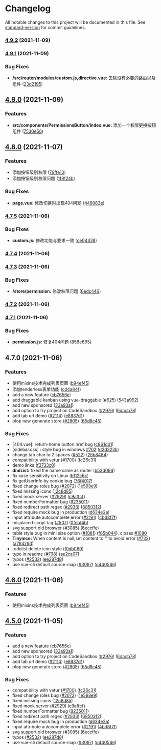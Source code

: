 # Changelog

All notable changes to this project will be documented in this file. See [standard-version](https://github.com/conventional-changelog/standard-version) for commit guidelines.

### [4.9.2](https://github.com/PanJiaChen/vue-element-admin/compare/v4.9.1...v4.9.2) (2021-11-09)

### [4.9.1](https://github.com/PanJiaChen/vue-element-admin/compare/v4.9.0...v4.9.1) (2021-11-09)


### Bug Fixes

* **/src/router/modules/custom.js,directive.vue:** 去除没有必要的路由以及组件 ([23d2195](https://github.com/PanJiaChen/vue-element-admin/commit/23d21957d9dab53a55a9ad2e7a4df2bc01babd98))

## [4.9.0](https://github.com/PanJiaChen/vue-element-admin/compare/v4.8.0...v4.9.0) (2021-11-09)


### Features

* **src/components/PermissionsButton/index.vue:** 添加一个权限更换按钮组件 ([7530e56](https://github.com/PanJiaChen/vue-element-admin/commit/7530e5692d8dac48cbc3b17b4d2274bc5a2898b6))

## [4.8.0](https://github.com/PanJiaChen/vue-element-admin/compare/v4.7.5...v4.8.0) (2021-11-07)


### Features

* 添加按钮级别权限 ([79ffe10](https://github.com/PanJiaChen/vue-element-admin/commit/79ffe10ab1078ce6d5dcf0c18f674f9d31ef6da1))
* 添加按钮级别权限问题 ([1f8f24b](https://github.com/PanJiaChen/vue-element-admin/commit/1f8f24b2bf9c77349aa81cc6ce58fded43e00708))


### Bug Fixes

* **page.vue:** 修改切换时出现404问题 ([449083e](https://github.com/PanJiaChen/vue-element-admin/commit/449083e509abde19aeda96f0582919bf3f6a2d0a))

### [4.7.5](https://github.com/PanJiaChen/vue-element-admin/compare/v4.7.4...v4.7.5) (2021-11-06)


### Bug Fixes

* **custom.js:** 修改功能与要求一致 ([ce04438](https://github.com/PanJiaChen/vue-element-admin/commit/ce0443874f2e723149908081e9d41c1786494b89))

### [4.7.4](https://github.com/PanJiaChen/vue-element-admin/compare/v4.7.3...v4.7.4) (2021-11-06)

### [4.7.3](https://github.com/PanJiaChen/vue-element-admin/compare/v4.7.2...v4.7.3) (2021-11-06)


### Bug Fixes

* **/store/permission:** 修改权限问题 ([6edc446](https://github.com/PanJiaChen/vue-element-admin/commit/6edc446284bbd40c10af02068e186920fcbea251))

### [4.7.2](https://github.com/PanJiaChen/vue-element-admin/compare/v4.7.1...v4.7.2) (2021-11-06)

### [4.7.1](https://github.com/PanJiaChen/vue-element-admin/compare/v4.7.0...v4.7.1) (2021-11-06)


### Bug Fixes

* **permission.js:** 修复404问题 ([858e695](https://github.com/PanJiaChen/vue-element-admin/commit/858e695517c350bc5734fde85c671ec50c709783))

## 4.7.0 (2021-11-06)


### Features

* 使用mixins技术完成列表页面 ([b94ef45](https://github.com/PanJiaChen/vue-element-admin/commit/b94ef45a4030172665ac5518827f3fded6f71d40))
* 添加tenderless表单功能 ([cd4a84f](https://github.com/PanJiaChen/vue-element-admin/commit/cd4a84fa7d14f7e6c3e5ef4163f627a22c856401))
* add a new feature ([cb7656e](https://github.com/PanJiaChen/vue-element-admin/commit/cb7656e0eee8ec935288b2371b8c5bd24a5aa06c))
* add draggable kanban using vue-draggable ([#625](https://github.com/PanJiaChen/vue-element-admin/issues/625)) ([543a992](https://github.com/PanJiaChen/vue-element-admin/commit/543a9928cf0299af3f67b9d70d3218191f514475))
* add new sponsored ([33a93a1](https://github.com/PanJiaChen/vue-element-admin/commit/33a93a12b4dc6429dbe91f43ef17fb76236f2d6c))
* add option to try project on CodeSandbox ([#2976](https://github.com/PanJiaChen/vue-element-admin/issues/2976)) ([6dacb78](https://github.com/PanJiaChen/vue-element-admin/commit/6dacb783b2c58190e568603e6125883f071528d4))
* add tab url demo ([#2114](https://github.com/PanJiaChen/vue-element-admin/issues/2114)) ([e8837d1](https://github.com/PanJiaChen/vue-element-admin/commit/e8837d161ee2a4793bdf5add1503d472857f6f42))
* plop new generate store ([#2805](https://github.com/PanJiaChen/vue-element-admin/issues/2805)) ([65d8c45](https://github.com/PanJiaChen/vue-element-admin/commit/65d8c451e89c4f679cd983316b7b9a5f1e9ac748))


### Bug Fixes

* [404.vue]: return-home button href bug ([c861dd1](https://github.com/PanJiaChen/vue-element-admin/commit/c861dd10cf392a4f9231def8cdc6f993e6136758))
* [sidebar.css] : style bug in windows [#702](https://github.com/PanJiaChen/vue-element-admin/issues/702) ([d2d323b](https://github.com/PanJiaChen/vue-element-admin/commit/d2d323bb027f4335729237a7c6eff4bef199ff44))
* change tab char to 2 spaces ([#522](https://github.com/PanJiaChen/vue-element-admin/issues/522)) ([26b8484](https://github.com/PanJiaChen/vue-element-admin/commit/26b84847dd16f843ce05fe155ae74ca20760dbbf))
* compatibility with vetur ([#1700](https://github.com/PanJiaChen/vue-element-admin/issues/1700)) ([fc26c31](https://github.com/PanJiaChen/vue-element-admin/commit/fc26c3106fefda7ff80afdc8bcad06f0b1ef2909))
* demo links ([f3733c0](https://github.com/PanJiaChen/vue-element-admin/commit/f3733c0b37b9a8316bbb36cf7af17c12ff419cfb))
* **dndList:** fixed the name same as router ([b53d094](https://github.com/PanJiaChen/vue-element-admin/commit/b53d0945ab6f84b82bd416cc2a4ff19c667d1996))
* fix case sensitivity on Linux ([b112c6c](https://github.com/PanJiaChen/vue-element-admin/commit/b112c6c86dd87d217f2c8c5123c9a2f66bb82361))
* fix getUserInfo by cookie bug ([76f4017](https://github.com/PanJiaChen/vue-element-admin/commit/76f4017470a2d5af8b0d17d16dc9ec9aeba650c4))
* fixed change roles bug ([#2072](https://github.com/PanJiaChen/vue-element-admin/issues/2072)) ([1e598e9](https://github.com/PanJiaChen/vue-element-admin/commit/1e598e96843c18acd9d38018d26a4247a4a0f512))
* fixed missing icons ([12c8d85](https://github.com/PanJiaChen/vue-element-admin/commit/12c8d8587345e07bfc084cb2663d0822b9526a38))
* fixed mock server ([#2929](https://github.com/PanJiaChen/vue-element-admin/issues/2929)) ([c9affcf](https://github.com/PanJiaChen/vue-element-admin/commit/c9affcf2ad44d23d48dc45537275e0d9998ff4cd))
* fixed numberFormatter  bug ([8235011](https://github.com/PanJiaChen/vue-element-admin/commit/82350116659c79d51dd0880fc45df00a5c958a45))
* fixed redirect path regex ([#2933](https://github.com/PanJiaChen/vue-element-admin/issues/2933)) ([6850312](https://github.com/PanJiaChen/vue-element-admin/commit/6850312e8920be432e916e316eb19b6e3cba91e0))
* fixed require mock bug in production ([d634e2a](https://github.com/PanJiaChen/vue-element-admin/commit/d634e2ae2fdc4920a0b98678e01d64e2ca5378d6))
* input attribute autocomplete error ([#2191](https://github.com/PanJiaChen/vue-element-admin/issues/2191)) ([4bd8f7f](https://github.com/PanJiaChen/vue-element-admin/commit/4bd8f7f670219db02e4c29781788f602c27ffa1b))
* misplaced script tag ([#507](https://github.com/PanJiaChen/vue-element-admin/issues/507)) ([0fcbf4b](https://github.com/PanJiaChen/vue-element-admin/commit/0fcbf4b53badc815808a1beb38d7f04f978bf9ba))
* svg support old broswer ([#3085](https://github.com/PanJiaChen/vue-element-admin/issues/3085)) ([6eccffe](https://github.com/PanJiaChen/vue-element-admin/commit/6eccffeb2f9037e873591944e119d0246139ffc7))
* table style bug in mini size option ([#1081](https://github.com/PanJiaChen/vue-element-admin/issues/1081)) ([f85b044](https://github.com/PanJiaChen/vue-element-admin/commit/f85b044ff8a3bc97d9c3ec61bd99480826ef1501)), closes [#1080](https://github.com/PanJiaChen/vue-element-admin/issues/1080)
* **Tinymce:** When content is null,set content to '' to avoid error ([#732](https://github.com/PanJiaChen/vue-element-admin/issues/732)) ([a794263](https://github.com/PanJiaChen/vue-element-admin/commit/a7942636c6084ed72fadc5a75c48f4f2ac2babe8))
* todolist delete icon style ([f0db069](https://github.com/PanJiaChen/vue-element-admin/commit/f0db0697e697da7bbe25587e65e233c926e76e80))
* typo in readme ([#798](https://github.com/PanJiaChen/vue-element-admin/issues/798)) ([ae2ca07](https://github.com/PanJiaChen/vue-element-admin/commit/ae2ca072f5a473fe5b34fca3053119846923d7db))
* typos ([#2532](https://github.com/PanJiaChen/vue-element-admin/issues/2532)) ([ee287d8](https://github.com/PanJiaChen/vue-element-admin/commit/ee287d8314a320a68083496636fa9d3b575b4e13))
* use vue-cli default source-map ([#3097](https://github.com/PanJiaChen/vue-element-admin/issues/3097)) ([d440546](https://github.com/PanJiaChen/vue-element-admin/commit/d4405464ceb53513bff7ec6caf07113623e95383))

## [4.6.0](https://github.com/PanJiaChen/vue-element-admin/compare/v4.5.0...v4.6.0) (2021-11-06)


### Features

* 使用mixins技术完成列表页面 ([b94ef45](https://github.com/PanJiaChen/vue-element-admin/commit/b94ef45a4030172665ac5518827f3fded6f71d40))

## [4.5.0](https://github.com/PanJiaChen/vue-element-admin/compare/v4.0.0...v4.5.0) (2021-11-05)


### Features

* add a new feature ([cb7656e](https://github.com/PanJiaChen/vue-element-admin/commit/cb7656e0eee8ec935288b2371b8c5bd24a5aa06c))
* add new sponsored ([33a93a1](https://github.com/PanJiaChen/vue-element-admin/commit/33a93a12b4dc6429dbe91f43ef17fb76236f2d6c))
* add option to try project on CodeSandbox ([#2976](https://github.com/PanJiaChen/vue-element-admin/issues/2976)) ([6dacb78](https://github.com/PanJiaChen/vue-element-admin/commit/6dacb783b2c58190e568603e6125883f071528d4))
* add tab url demo ([#2114](https://github.com/PanJiaChen/vue-element-admin/issues/2114)) ([e8837d1](https://github.com/PanJiaChen/vue-element-admin/commit/e8837d161ee2a4793bdf5add1503d472857f6f42))
* plop new generate store ([#2805](https://github.com/PanJiaChen/vue-element-admin/issues/2805)) ([65d8c45](https://github.com/PanJiaChen/vue-element-admin/commit/65d8c451e89c4f679cd983316b7b9a5f1e9ac748))


### Bug Fixes

* compatibility with vetur ([#1700](https://github.com/PanJiaChen/vue-element-admin/issues/1700)) ([fc26c31](https://github.com/PanJiaChen/vue-element-admin/commit/fc26c3106fefda7ff80afdc8bcad06f0b1ef2909))
* fixed change roles bug ([#2072](https://github.com/PanJiaChen/vue-element-admin/issues/2072)) ([1e598e9](https://github.com/PanJiaChen/vue-element-admin/commit/1e598e96843c18acd9d38018d26a4247a4a0f512))
* fixed missing icons ([12c8d85](https://github.com/PanJiaChen/vue-element-admin/commit/12c8d8587345e07bfc084cb2663d0822b9526a38))
* fixed mock server ([#2929](https://github.com/PanJiaChen/vue-element-admin/issues/2929)) ([c9affcf](https://github.com/PanJiaChen/vue-element-admin/commit/c9affcf2ad44d23d48dc45537275e0d9998ff4cd))
* fixed numberFormatter  bug ([8235011](https://github.com/PanJiaChen/vue-element-admin/commit/82350116659c79d51dd0880fc45df00a5c958a45))
* fixed redirect path regex ([#2933](https://github.com/PanJiaChen/vue-element-admin/issues/2933)) ([6850312](https://github.com/PanJiaChen/vue-element-admin/commit/6850312e8920be432e916e316eb19b6e3cba91e0))
* fixed require mock bug in production ([d634e2a](https://github.com/PanJiaChen/vue-element-admin/commit/d634e2ae2fdc4920a0b98678e01d64e2ca5378d6))
* input attribute autocomplete error ([#2191](https://github.com/PanJiaChen/vue-element-admin/issues/2191)) ([4bd8f7f](https://github.com/PanJiaChen/vue-element-admin/commit/4bd8f7f670219db02e4c29781788f602c27ffa1b))
* svg support old broswer ([#3085](https://github.com/PanJiaChen/vue-element-admin/issues/3085)) ([6eccffe](https://github.com/PanJiaChen/vue-element-admin/commit/6eccffeb2f9037e873591944e119d0246139ffc7))
* typos ([#2532](https://github.com/PanJiaChen/vue-element-admin/issues/2532)) ([ee287d8](https://github.com/PanJiaChen/vue-element-admin/commit/ee287d8314a320a68083496636fa9d3b575b4e13))
* use vue-cli default source-map ([#3097](https://github.com/PanJiaChen/vue-element-admin/issues/3097)) ([d440546](https://github.com/PanJiaChen/vue-element-admin/commit/d4405464ceb53513bff7ec6caf07113623e95383))
